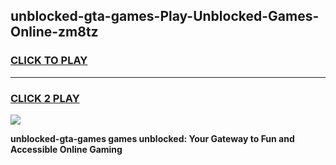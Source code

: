 
## unblocked-gta-games-Play-Unblocked-Games-Online-zm8tz
<h3>
<a href="https://premium76.site?title=unblocked-gta-games&ref=25A">CLICK TO PLAY</a></h3>
<hr>

<h3>
<a href="https://premium76.site?title=unblocked-gta-games&ref=25A">CLICK 2 PLAY</a>
  
</h3>

<a href="https://premium76.site?title=unblocked-gta-games&ref=25A"><img src="https://clearcache.store/games.png"></a>


**unblocked-gta-games games unblocked: Your Gateway to Fun and Accessible Online Gaming**
